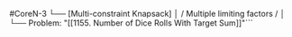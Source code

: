 #CoreN-3
└── [Multi-constraint Knapsack]
    │   / Multiple limiting factors /
    │
    └── Problem: "[[1155. Number of Dice Rolls With Target Sum]]"```